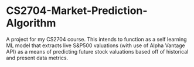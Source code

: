 # CS2704-Market-Prediction-Algorithm

A project for my CS2704 course. This intends to function as a self learning ML model that extracts live S&P500 valuations (with use of Alpha Vantage API) as a means of predicting future stock valuations based off of historical and present data metrics.



